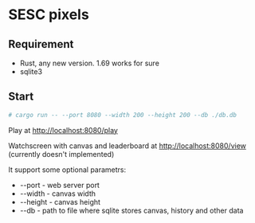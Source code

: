 # SESC pixels

## Requirement
- Rust, any new version. 1.69 works for sure
- sqlite3

## Start
```bash
# cargo run -- --port 8080 --width 200 --height 200 --db ./db.db
```

Play at [http://localhost:8080/play]()

Watchscreen with canvas and leaderboard at [http://localhost:8080/view]() (currently doesn't implemented)

It support some optional parametrs:
- --port - web server port
- --width - canvas width
- --height - canvas height
- --db - path to file where sqlite stores canvas, history and other data
